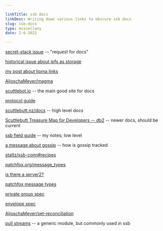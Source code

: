 ```yaml
---

linkTitle: ssb docs
linkDesc: Writing down various links to obscure ssb docs
slug: ssb-docs
type: miscellany
date: 2-6-2022

---
```



[secret-stack issue](https://github.com/ssb-js/secret-stack/issues/69) -- "request for docs"

[historical issue about ipfs as storage](https://github.com/ssbc/ssb-server/issues/454#issuecomment-350405818)

[my post about lipma links](https://nichoth.com/projects/dev-diary-lipma/)

[AljoschaMeyer/magma](https://github.com/AljoschaMeyer/magma)

[scuttlebot.io](http://scuttlebot.io/docs/advanced/publish-a-file.html) -- the main good site for docs

[protocol guide](https://ssbc.github.io/scuttlebutt-protocol-guide/)

[scuttlebutt.nz/docs](https://scuttlebutt.nz/docs/) -- high level docs

[Scuttlebutt Treasure Map for Developers -- db2](https://dev.scuttlebutt.nz/#/javascript/?id=ssb-db2) -- newer docs, should be current

[ssb field guide](https://github.com/nichoth/ssb-field-guide) -- my notes; low level

[a message about gossip](https://viewer.scuttlebot.io/%250KAk8CvE7hNeV4GAFyzYdW8Qy%2Bb47tH%2F5O3RdH4znu0%3D.sha256) -- how is gossip tracked

[staltz/ssb-conn#recipes](https://github.com/staltz/ssb-conn#recipes)

[patchfox.org/message_types](https://patchfox.org/#/message_types/)

[is there a server2?](https://github.com/ssbc/ssb-server/issues/759)

[patchfox message types](https://github.com/soapdog/patchfox/tree/master/docs/message_types)

[private group spec](https://github.com/ssbc/private-group-spec)

[envelope spec](https://github.com/ssbc/envelope-spec)

[AljoschaMeyer/set-reconciliation](https://github.com/AljoschaMeyer/set-reconciliation/)

[pull streams](https://pull-stream.github.io/) -- a generic module, but commonly used in ssb


